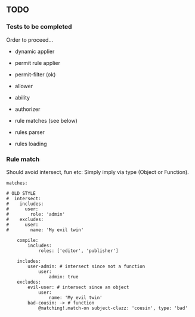 ## TODO

### Tests to be completed

Order to proceed...

* dynamic applier
* permit rule applier
* permit-filter (ok)
* allower
* ability
* authorizer

* rule matches (see below)
* rules parser
* rules loading

### Rule match

Should avoid intersect, fun etc: Simply imply via type (Object or Function). 

```
matches:

# OLD STYLE
#  intersect:
#    includes:
#      user:
#        role: 'admin'
#    excludes:
#      user:
#        name: 'My evil twin'

    compile:
        includes:
            roles: ['editor', 'publisher']

    includes:
        user-admin: # intersect since not a function
            user:
                admin: true
    excludes:
        evil-user: # intersect since an object
            user:
                name: 'My evil twin'
        bad-cousin: -> # function
            @matching!.match-on subject-clazz: 'cousin', type: 'bad'
            
```            